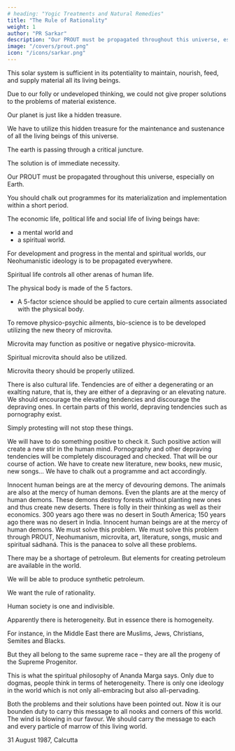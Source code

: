 ```yaml
---
# heading: "Yogic Treatments and Natural Remedies"
title: "The Rule of Rationality"
weight: 1
author: "PR Sarkar"
description: "Our PROUT must be propagated throughout this universe, especially on Earth"
image: "/covers/prout.png"
icon: "/icons/sarkar.png"
---
```



This solar system is sufficient in its potentiality to maintain, nourish, feed, and supply material all its living beings.

Due to our folly or undeveloped thinking, we could not give proper solutions to the problems of material existence. 

Our planet is just like a hidden treasure. 

We have to utilize this hidden treasure for the maintenance and sustenance of all the living beings of this universe.

The earth is passing through a critical juncture. 

The solution is of immediate necessity. 

Our PROUT must be propagated throughout this universe, especially on Earth. 

You should chalk out programmes for its materialization and implementation within a short period.

The economic life, political life and social life of living beings have:
- a mental world and
- a spiritual world. 

For development and progress in the mental and spiritual worlds, our Neohumanistic ideology is to be propagated everywhere. 

Spiritual life controls all other arenas of human life.

The physical body is made of the 5 factors.
-   A <!-- quinquelemental --> 5-factor science should be applied to cure certain ailments associated with the physical body. 

To remove physico-psychic ailments, bio-science is to be developed utilizing the new theory of microvita. 

Microvita may function as positive or negative physico-microvita. 

Spiritual microvita should also be utilized. 

Microvita theory should be properly utilized.



There is also cultural life. Tendencies are of either a degenerating or an exalting nature, that is, they are either of a depraving or an elevating nature. We should encourage the elevating tendencies and discourage the depraving ones. In certain parts of this world, depraving tendencies such as pornography exist. 

Simply protesting will not stop these things. 

We will have to do something positive to check it. Such positive action will create a new stir in the human mind. Pornography and other depraving tendencies will be completely discouraged and checked. That will be our course of action. We have to create new literature, new books, new music, new songs… We have to chalk out a programme and act accordingly.

Innocent human beings are at the mercy of devouring demons. The animals are also at the mercy of human demons. Even the plants are at the mercy of human demons. These demons destroy forests without planting new ones and thus create new deserts. There is folly in their thinking as well as their economics. 300 years ago there was no desert in South America; 150 years ago there was no desert in India. Innocent human beings are at the mercy of human demons. We must solve this problem. We must solve this problem through PROUT, Neohumanism, microvita, art, literature, songs, music and spiritual sádhaná. This is the panacea to solve all these problems.

There may be a shortage of petroleum. But elements for creating petroleum are available in the world.

We will be able to produce synthetic petroleum.

We want the rule of rationality. 

Human society is one and indivisible. 

Apparently there is heterogeneity. But in essence there is homogeneity. 

For instance, in the Middle East there are Muslims, Jews, Christians, Semites and Blacks. 

But they all belong to the same supreme race – they are all the progeny of the Supreme Progenitor. 

This is what the spiritual philosophy of Ananda Marga says. Only due to dogmas, people think in terms of heterogeneity. There is only one ideology in the world which is not only all-embracing but also all-pervading.

Both the problems and their solutions have been pointed out. Now it is our bounden duty to carry this message to all nooks and corners of this world. The wind is blowing in our favour. We should carry the message to each and every particle of marrow of this living world.

31 August 1987, Calcutta

<!-- Published in: 
A Few Problems Solved Part 8
Prout in a Nutshell Part 12 [a compilation]
Chapter 2Previous chapter: The Rule of RationalityNext chapter: The Origin of Existential StaminaBeginning of book	Prout in a Nutshell Part 12 [a compilation]
Sin, Crime and Law

Published in: 
Prout in a Nutshell Part 12 [a compilation]

Notes:
from section on “Ku”, Discourse 27
Shabda Cayaniká Part 4 -->


